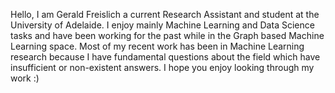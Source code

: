 Hello, I am Gerald Freislich a current Research Assistant and student at the University of Adelaide.
I enjoy mainly Machine Learning and Data Science tasks and have been working for the past while in the Graph based Machine Learning space.
Most of my recent work has been in Machine Learning research because I have fundamental questions about the field which have insufficient or non-existent answers.
I hope you enjoy looking through my work :)
